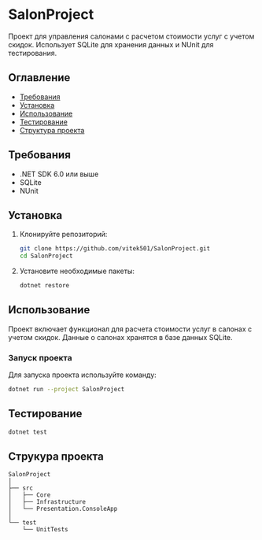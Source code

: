 ﻿# SalonProject

Проект для управления салонами с расчетом стоимости услуг с учетом скидок. Использует SQLite для хранения данных и NUnit для тестирования.

## Оглавление

- [Требования](#requirements)
- [Установка](#install)
- [Использование](#usage)
- [Тестирование](#test)
- [Структура проекта](#project-structure)

## <a id="requirements">Требования</a> 

- .NET SDK 6.0 или выше
- SQLite
- NUnit

## <a id="install">Установка</a>

1. Клонируйте репозиторий:

    ```bash
    git clone https://github.com/vitek501/SalonProject.git
    cd SalonProject
    ```

2. Установите необходимые пакеты:

    ```bash
    dotnet restore
    ```

## <a id="usage">Использование</a>

Проект включает функционал для расчета стоимости услуг в салонах с учетом скидок. Данные о салонах хранятся в базе данных SQLite.

### <a id="run_project_">Запуск проекта</a>

Для запуска проекта используйте команду:

```bash
dotnet run --project SalonProject
```


## <a id="test">Тестирование</a>

```bash
dotnet test
```

## <a id="project-structure">Струкура проекта</a>

```plaintext
SalonProject
│
├── src
│   ├── Core
│   ├── Infrastructure
│   └── Presentation.ConsoleApp
│
└── test
    └── UnitTests
```


